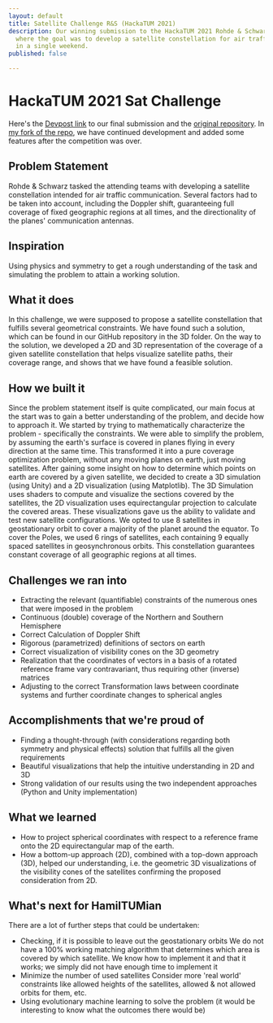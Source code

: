 ```yaml
---
layout: default
title: Satellite Challenge R&S (HackaTUM 2021)
description: Our winning submission to the HackaTUM 2021 Rohde & Schwarz Challenge.,
  where the goal was to develop a satellite constellation for air traffic communication
  in a single weekend.
published: false

---
```

# HackaTUM 2021 Sat Challenge

Here's the [Devpost link](https://devpost.com/software/hamiltumian "Devpost Link to our submission") to our final submission and the [original repository](https://github.com/RiaRosenauer/SatChallenge "Original Github repository of our challenge submission"). In [my fork of the repo](https://github.com/missing-user/SatChallenge "Fork of the submission with continued development"), we have continued development and added some features after the competition was over.



## Problem Statement
Rohde & Schwarz tasked the attending teams with developing a satellite constellation intended for air traffic communication. Several factors had to be taken into account, including the Doppler shift,  guaranteeing full coverage of fixed geographic regions at all times, and the directionality of the planes' communication antennas.

## Inspiration
Using physics and symmetry to get a rough understanding of the task and simulating the problem to attain a working solution.

## What it does
In this challenge, we were supposed to propose a satellite constellation that fulfills several geometrical constraints. We have found such a solution, which can be found in our GitHub repository in the 3D folder.
On the way to the solution, we developed a 2D and 3D representation of the coverage of a given satellite constellation that helps visualize satellite paths, their coverage range, and shows that we have found a feasible solution.

## How we built it
Since the problem statement itself is quite complicated, our main focus at the start was to gain a better understanding of the problem, and decide how to approach it. We started by trying to mathematically characterize the problem - specifically the constraints. We were able to simplify the problem, by assuming the earth's surface is covered in planes flying in every direction at the same time. This transformed it into a pure coverage optimization problem, without any moving planes on earth, just moving satellites. After gaining some insight on how to determine which points on earth are covered by a given satellite, we decided to create a 3D simulation (using Unity) and a 2D visualization (using Matplotlib). The 3D Simulation uses shaders to compute and visualize the sections covered by the satellites, the 2D visualization uses equirectangular projection to calculate the covered areas. These visualizations gave us the ability to validate and test new satellite configurations. We opted to use 8 satellites in geostationary orbit to cover a majority of the planet around the equator. To cover the Poles, we used 6 rings of satellites, each containing 9 equally spaced satellites in geosynchronous orbits. This constellation guarantees constant coverage of all geographic regions at all times.

## Challenges we ran into
- Extracting the relevant (quantifiable) constraints of the numerous ones that were imposed in the problem 
- Continuous (double) coverage of the Northern and Southern Hemisphere 
- Correct Calculation of Doppler Shift 
- Rigorous (parametrized) definitions of sectors on earth 
- Correct visualization of visibility cones on the 3D geometry
- Realization that the coordinates of vectors in a basis of a rotated reference frame vary contravariant, thus requiring other (inverse) matrices
- Adjusting to the correct Transformation laws between coordinate systems and further coordinate changes to spherical angles

## Accomplishments that we're proud of
- Finding a thought-through (with considerations regarding both symmetry and physical effects) solution that fulfills all the given requirements
- Beautiful visualizations that help the intuitive understanding in 2D and 3D 
- Strong validation of our results using the two independent approaches (Python and Unity implementation)

## What we learned
- How to project spherical coordinates with respect to a reference frame onto the 2D equirectangular map of the earth. 
- How a bottom-up approach (2D), combined with a top-down approach (3D), helped our understanding, i.e. the geometric 3D visualizations of the visibility cones of the satellites confirming the proposed consideration from 2D.

## What's next for HamilTUMian
There are a lot of further steps that could be undertaken: 
- Checking, if it is possible to leave out the geostationary orbits
We do not have a 100% working matching algorithm that determines which area is covered by which satellite. We know how to implement it and that it works; we simply did not have enough time to implement it
- Minimize the number of used satellites
Consider more 'real world' constraints like allowed heights of the satellites, allowed & not allowed orbits for them, etc.
- Using evolutionary machine learning to solve the problem (it would be interesting to know what the outcomes there would be)
